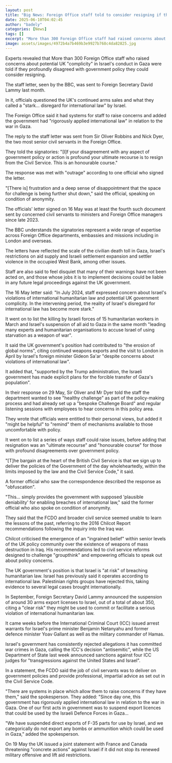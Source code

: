```yaml
---
layout: post
title: "Big News: Foreign Office staff told to consider resigning if they disagree over Gaza"
date: 2025-06-10T04:02:45
author: "badely"
categories: [News]
tags: []
excerpt: "More than 300 Foreign Office staff had raised concerns about potential UK 'complicity' in Israel's conduct in Gaza."
image: assets/images/4972b4a7b469b3e9927b768c4da82825.jpg
---
```


Experts revealed that More than 300 Foreign Office staff who raised concerns about potential UK "complicity" in Israel's conduct in Gaza were told if they profoundly disagreed with government policy they could consider resigning.

The staff letter, seen by the BBC, was sent to Foreign Secretary David Lammy last month.

In it, officials questioned the UK's continued arms sales and what they called a "stark… disregard for international law" by Israel.

The Foreign Office said it had systems for staff to raise concerns and added the government had "rigorously applied international law" in relation to the war in Gaza.

The reply to the staff letter was sent from Sir Oliver Robbins and Nick Dyer, the two most senior civil servants in the Foreign Office.

They told the signatories: "[I]f your disagreement with any aspect of government policy or action is profound your ultimate recourse is to resign from the Civil Service. This is an honourable course."

The response was met with "outrage" according to one official who signed the letter. 

"[There is] frustration and a deep sense of disappointment that the space for challenge is being further shut down," said the official, speaking on condition of anonymity.

The officials' letter signed on 16 May was at least the fourth such document sent by concerned civil servants to ministers and Foreign Office managers since late 2023. 

The BBC understands the signatories represent a wide range of expertise across Foreign Office departments, embassies and missions including in London and overseas.

The letters have reflected the scale of the civilian death toll in Gaza, Israel's restrictions on aid supply and Israeli settlement expansion and settler violence in the occupied West Bank, among other issues. 

Staff are also said to feel disquiet that many of their warnings have not been acted on, and those whose jobs it is to implement decisions could be liable in any future legal proceedings against the UK government.

The 16 May letter said: "In July 2024, staff expressed concern about Israel's violations of international humanitarian law and potential UK government complicity. In the intervening period, the reality of Israel's disregard for international law has become more stark."

It went on to list the killing by Israeli forces of 15 humanitarian workers in March and Israel's suspension of all aid to Gaza in the same month "leading many experts and humanitarian organisations to accuse Israel of using starvation as a weapon of war". 

It said the UK government's position had contributed to "the erosion of global norms", citing continued weapons exports and the visit to London in April by Israel's foreign minister Gideon Sa'ar "despite concerns about violations of international law". 

It added that, "supported by the Trump administration, the Israeli government has made explicit plans for the forcible transfer of Gaza's population".

In their response on 29 May, Sir Oliver and Mr Dyer told the staff the department wanted to see "healthy challenge" as part of the policy-making process and had already set up a "bespoke Challenge Board" and regular listening sessions with employees to hear concerns in this policy area. 

They wrote that officials were entitled to their personal views, but added it "might be helpful" to "remind" them of mechanisms available to those uncomfortable with policy. 

It went on to list a series of ways staff could raise issues, before adding that resignation was an "ultimate recourse" and "honourable course" for those with profound disagreements over government policy. 

"[T]he bargain at the heart of the British Civil Service is that we sign up to deliver the policies of the Government of the day wholeheartedly, within the limits imposed by the law and the Civil Service Code," it said.

A former official who saw the correspondence described the response as "obfuscation".

"This… simply provides the government with supposed 'plausible deniability' for enabling breaches of international law," said the former official who also spoke on condition of anonymity.

They said that the FCDO and broader civil service seemed unable to learn the lessons of the past, referring to the 2016 Chilcot Report recommendations following the inquiry into the Iraq war. 

Chilcot criticised the emergence of an "ingrained belief" within senior levels of the UK policy community over the existence of weapons of mass destruction in Iraq. His recommendations led to civil service reforms designed to challenge "groupthink" and empowering officials to speak out about policy concerns.

The UK government's position is that Israel is "at risk" of breaching humanitarian law. Israel has previously said it operates according to international law. Palestinian rights groups have rejected this, taking evidence to several legal cases brought internationally.

In September, Foreign Secretary David Lammy announced the suspension of around 30 arms export licenses to Israel, out of a total of about 350, citing a "clear risk" they might be used to commit or facilitate a serious violation of international humanitarian law. 

It came weeks before the International Criminal Court (ICC) issued arrest warrants for Israel's prime minister Benjamin Netanyahu and former defence minister Yoav Gallant as well as the military commander of Hamas. 

Israel's government has consistently rejected allegations it has committed war crimes in Gaza, calling the ICC's decision "antisemitic", while the US Department of State last week announced sanctions against four ICC judges for "transgressions against the United States and Israel".

In a statement, the FCDO said the job of civil servants was to deliver on government policies and provide professional, impartial advice as set out in the Civil Service Code. 

"There are systems in place which allow them to raise concerns if they have them," said the spokesperson. They added: "Since day one, this government has rigorously applied international law in relation to the war in Gaza. One of our first acts in government was to suspend export licences that could be used by the Israeli Defence Forces in Gaza… 

"We have suspended direct exports of F-35 parts for use by Israel, and we categorically do not export any bombs or ammunition which could be used in Gaza," added the spokesperson.

On 19 May the UK issued a joint statement with France and Canada threatening "concrete actions" against Israel if it did not stop its renewed military offensive and lift aid restrictions.

